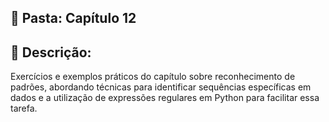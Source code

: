 ## 📁 Pasta: Capítulo 12

## 📌 Descrição:
Exercícios e exemplos práticos do capítulo sobre reconhecimento de padrões, abordando técnicas para identificar sequências específicas em dados e a utilização de expressões regulares em Python para facilitar essa tarefa.
